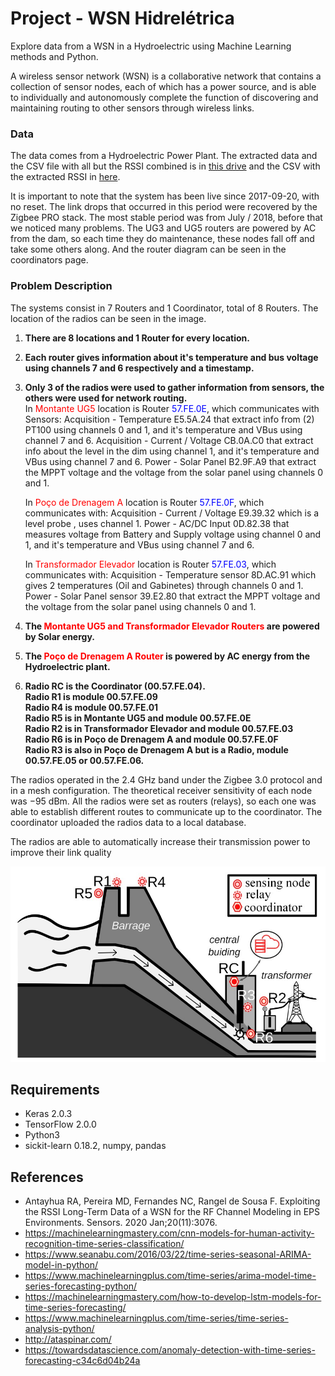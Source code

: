 #  **Project** - WSN Hidrelétrica
Explore data from a WSN in a Hydroelectric using Machine Learning methods and Python.

A wireless sensor network (WSN) is a collaborative network that contains a collection of sensor nodes, each of which has a power source, and is able to individually and autonomously complete the function of discovering and maintaining routing to other sensors through wireless links.

### Data

The data comes from a Hydroelectric Power Plant. The extracted data and the CSV file with all but the RSSI combined is in [this drive][Features] and the CSV with the extracted RSSI in [here][RSSI]. 

It is important to note that the system has been live since 2017-09-20, with no reset. The link drops that occurred in this period were recovered by the Zigbee PRO stack. The most stable period was from July / 2018, before that we noticed many problems. The UG3 and UG5 routers are powered by AC from the dam, so each time they do maintenance, these nodes fall off and take some others along. And the router diagram can be seen in the coordinators page.

### Problem Description

The systems consist in 7 Routers and 1 Coordinator, total of 8 Routers. The location of the radios can be seen in the image. 

1. **There are 8 locations and 1 Router for every location.**
2. **Each router gives information about it's temperature and bus voltage using channels 7 and 6 respectively and a timestamp.**
3. **Only 3 of the radios were used to gather information from sensors, the others were used for network routing.<br>**
    In <span style="color:red">Montante UG5</span> location is Router <span style="color:blue">57.FE.0E</span>, which communicates with Sensors: 
        Acquisition - Temperature E5.5A.24  that extract info from (2) PT100 using channels 0 and 1, and it's temperature and VBus using channel 7 and 6. 
        Acquisition - Current / Voltage CB.0A.C0 that extract info about the level in the dim using channel 1, and it's temperature and VBus using channel 7 and 6.
        Power - Solar Panel B2.9F.A9 that extract the MPPT voltage and the voltage from the solar panel using channels 0 and 1.
    
    In <span style="color:red">Poço de Drenagem A</span> location is Router <span style="color:blue">57.FE.0F</span>, which communicates with: 
        Acquisition - Current / Voltage E9.39.32  which is a level probe , uses channel 1.
        Power - AC/DC Input 0D.82.38 that measures voltage from Battery and Supply voltage using channel 0 and 1, and it's temperature and VBus using channel 7 and 6.
    
    In <span style="color:red">Transformador Elevador</span> location is Router <span style="color:blue">57.FE.03</span>, which communicates with: 
        Acquisition - Temperature sensor 8D.AC.91  which gives 2 temperatures (Oil and Gabinetes) through channels 0 and 1.
        Power - Solar Panel sensor 39.E2.80 that extract the MPPT voltage and the voltage from the solar panel using channels 0 and 1.
    
4. **The <span style="color:red">Montante UG5 and Transformador Elevador Routers</span> are powered by Solar energy.**

5. **The <span style="color:red">Poço de Drenagem A Router</span> is powered by AC energy from the Hydroelectric plant.**

6. **Radio RC is the Coordinator (00.57.FE.04). <br>
   Radio R1 is module 00.57.FE.09 <br>
   Radio R4 is module 00.57.FE.01 <br>
   Radio R5 is in Montante UG5 and module 00.57.FE.0E <br>
   Radio R2 is in Transformador Elevador and module 00.57.FE.03 <br>
   Radio R6 is in Poço de Drenagem A and module 00.57.FE.0F <br>
   Radio R3 is also in Poço de Drenagem A but is a Radio, module 00.57.FE.05 or 00.57.FE.06.**

The radios operated in the 2.4 GHz band under the Zigbee 3.0 protocol and in a mesh configuration. The theoretical receiver sensitivity of each node was −95 dBm. All the radios were set as
routers (relays), so each one was able to establish different routes to communicate up to the coordinator. The coordinator uploaded the radios data to a local database. 

The radios are able to automatically increase their transmission power to improve their link quality

<img src="images\\Router_Location.jpg" style="width:800px;heigth:600px"/> 



## Requirements

- Keras 2.0.3
- TensorFlow 2.0.0
- Python3
- sickit-learn 0.18.2, numpy, pandas

## References

- Antayhua RA, Pereira MD, Fernandes NC, Rangel de Sousa F. Exploiting the RSSI Long-Term Data of a WSN for the RF Channel Modeling in EPS Environments. Sensors. 2020 Jan;20(11):3076.
- https://machinelearningmastery.com/cnn-models-for-human-activity-recognition-time-series-classification/
- https://www.seanabu.com/2016/03/22/time-series-seasonal-ARIMA-model-in-python/
- https://www.machinelearningplus.com/time-series/arima-model-time-series-forecasting-python/
- https://machinelearningmastery.com/how-to-develop-lstm-models-for-time-series-forecasting/
- https://www.machinelearningplus.com/time-series/time-series-analysis-python/
- http://ataspinar.com/
- https://towardsdatascience.com/anomaly-detection-with-time-series-forecasting-c34c6d04b24a

[Journals]: http://cloud.traceback.com.br/wsn/wsn_001/journal_ufsc.html
[Features]: https://drive.google.com/file/d/1FrHvWn6LV07Cr1v8F4M5h3x2uOiuNQNC/view?usp=sharing
[RSSI]: https://drive.google.com/file/d/1CJ2gMGHWHt7aM0wH0L7lAgxefcpQZTRV/view?usp=sharing
[Snapshots]: http://cloud.traceback.com.br/wsn/dashlist_cdsa.html
